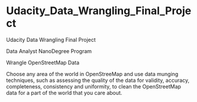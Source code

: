 # Udacity_Data_Wrangling_Final_Project
Udacity Data Wrangling Final Project

Data Analyst NanoDegree Program

Wrangle OpenStreetMap Data

Choose any area of the world in OpenStreeMap and use data munging techniques, such as assessing 
the quality of the data for validity, accuracy, completeness, consistency and uniformity, to clean 
the OpenStreetMap data for a part of the world that you care about.
